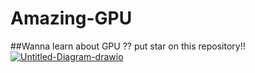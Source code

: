 # Amazing-GPU
##Wanna learn about GPU ?? put star on this repository!!
<br>
<a href="https://ibb.co/cXzsjkb"><img src="https://i.ibb.co/x8VrNXm/Untitled-Diagram-drawio.png" alt="Untitled-Diagram-drawio" border="0" /></a>

